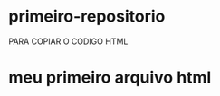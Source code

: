 # primeiro-repositorio

PARA COPIAR O CODIGO HTML

<html>
  <h1>meu primeiro arquivo html </h1>
</html>
